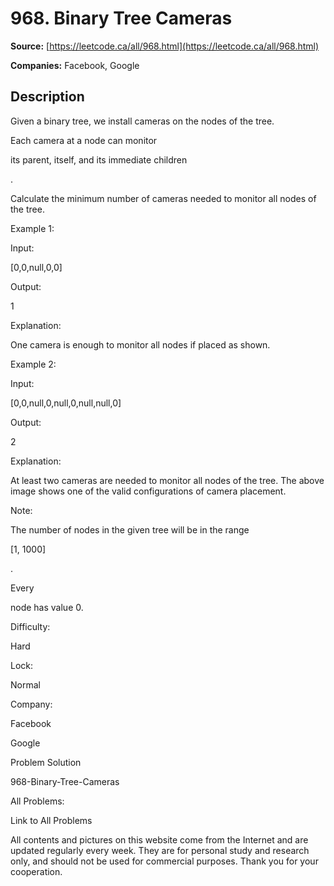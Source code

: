 # 968. Binary Tree Cameras

**Source:** [https://leetcode.ca/all/968.html](https://leetcode.ca/all/968.html)

**Companies:** Facebook, Google

## Description

Given a binary tree, we install cameras on the nodes of the tree.

Each camera at a node can monitor

its parent, itself, and its immediate
        children

.

Calculate the minimum number of cameras needed to monitor all nodes of the tree.

Example 1:

Input:

[0,0,null,0,0]

Output:

1

Explanation:

One camera is enough to monitor all nodes if placed as shown.

Example 2:

Input:

[0,0,null,0,null,0,null,null,0]

Output:

2

Explanation:

At least two cameras are needed to monitor all nodes of the tree. The above image shows one of the valid configurations of camera placement.

Note:

The number of nodes in the given tree will be in the range

[1,
                    1000]

.

Every

node has value 0.

Difficulty:

Hard

Lock:

Normal

Company:

Facebook

Google

Problem Solution

968-Binary-Tree-Cameras

All Problems:

Link to All Problems

All contents and pictures on this website come from the Internet and are updated regularly every week. They are for personal study and research only, and should not be used for commercial purposes. Thank you for your cooperation.

